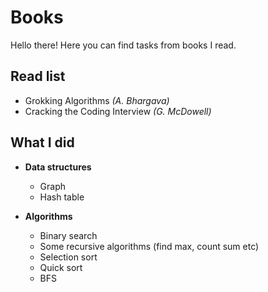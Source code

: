 # Books
Hello there! Here you can find tasks from books I read.

## Read list
* Grokking Algorithms _(A. Bhargava)_
* Cracking the Coding Interview _(G. McDowell)_

## What I did
* __Data structures__
  * Graph
  * Hash table
  
* __Algorithms__
  * Binary search
  * Some recursive algorithms (find max, count sum etc)
  * Selection sort
  * Quick sort
  * BFS
